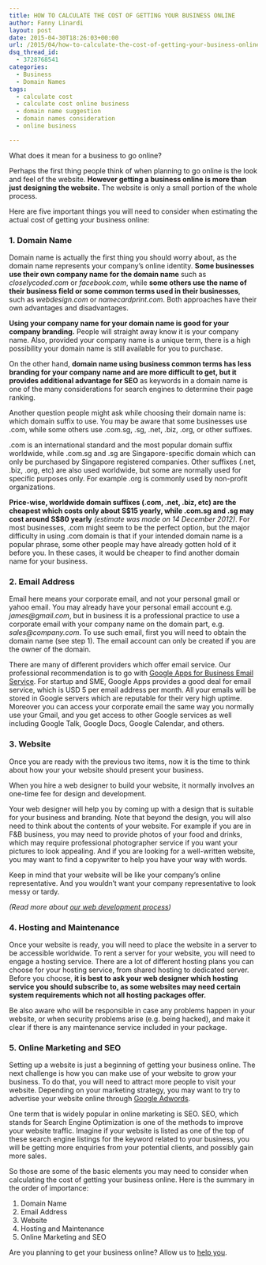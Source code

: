 ```yaml
---
title: HOW TO CALCULATE THE COST OF GETTING YOUR BUSINESS ONLINE
author: Fanny Linardi
layout: post
date: 2015-04-30T18:26:03+00:00
url: /2015/04/how-to-calculate-the-cost-of-getting-your-business-online/
dsq_thread_id:
  - 3728768541
categories:
  - Business
  - Domain Names
tags:
  - calculate cost
  - calculate cost online business
  - domain name suggestion
  - domain names consideration
  - online business

---
```

<div class="blog_snippet">
  <p>
    What does it mean for a business to go online?
  </p>
  
  <p>
    Perhaps the first thing people think of when planning to go online is the look and feel of the website. <strong>However getting a business online is more than just designing the website.</strong> The website is only a small portion of the whole process.
  </p>
  
  <p>
    Here are five important things you will need to consider when estimating the actual cost of getting your business online:
  </p>
  
  <h3>
    1. Domain Name
  </h3>
  
  <p>
    Domain name is actually the first thing you should worry about, as the domain name represents your company’s online identity. <strong>Some businesses use their own company name for the domain name</strong> such as <em>closelycoded.com</em> or <em>facebook.com</em>, while <strong>some others use the name of their business field or some common terms used in their businesses</strong>, such as <em>webdesign.com</em> or <em>namecardprint.com</em>. Both approaches have their own advantages and disadvantages.
  </p>
  
  <p>
    <strong>Using your company name for your domain name is good for your company branding.</strong> People will straight away know it is your company name. Also, provided your company name is a unique term, there is a high possibility your domain name is still available for you to purchase.
  </p>
  
  <p>
    On the other hand, <strong>domain name using business common terms has less branding for your company name and are more difficult to get, but it provides additional advantage for SEO</strong> as keywords in a domain name is one of the many considerations for search engines to determine their page ranking.
  </p>
  
  <p>
    Another question people might ask while choosing their domain name is: which domain suffix to use. You may be aware that some businesses use .com, while some others use .com.sg, .sg, .net, .biz, .org, or other suffixes.
  </p>
  
  <p>
    .com is an international standard and the most popular domain suffix worldwide, while .com.sg and .sg are Singapore-specific domain which can only be purchased by Singapore registered companies. Other suffixes (.net, .biz, .org, etc) are also used worldwide, but some are normally used for specific purposes only. For example .org is commonly used by non-profit organizations.
  </p>
  
  <p>
    <strong>Price-wise, worldwide domain suffixes (.com, .net, .biz, etc) are the cheapest which costs only about S$15 yearly, while .com.sg and .sg may cost around S$80 yearly</strong> <em>(estimate was made on 14 December 2012)</em>. For most businesses, .com might seem to be the perfect option, but the major difficulty in using .com domain is that if your intended domain name is a popular phrase, some other people may have already gotten hold of it before you. In these cases, it would be cheaper to find another domain name for your business.
  </p>
  
  <h3>
    2. Email Address
  </h3>
  
  <p>
    Email here means your corporate email, and not your personal gmail or yahoo email. You may already have your personal email account e.g. <em>james@gmail.com</em>, but in business it is a professional practice to use a corporate email with your company name on the domain part, e.g. <em>sales@company.com</em>. To use such email, first you will need to obtain the domain name (see step 1). The email account can only be created if you are the owner of the domain.
  </p>
  
  <p>
    There are many of different providers which offer email service. Our professional recommendation is to go with <a href="http://www.google.com/intl/en_sg/enterprise/apps/business/" target="_blank">Google Apps for Business Email Service</a>. For startup and SME, Google Apps provides a good deal for email service, which is USD 5 per email address per month. All your emails will be stored in Google servers which are reputable for their very high uptime. Moreover you can access your corporate email the same way you normally use your Gmail, and you get access to other Google services as well including Google Talk, Google Docs, Google Calendar, and others.
  </p>
  
  <h3>
    3. Website
  </h3>
  
  <p>
    Once you are ready with the previous two items, now it is the time to think about how your your website should present your business.
  </p>
  
  <p>
    When you hire a web designer to build your website, it normally involves an one-time fee for design and development.
  </p>
  
  <p>
    Your web designer will help you by coming up with a design that is suitable for your business and branding. Note that beyond the design, you will also need to think about the contents of your website. For example if you are in F&B business, you may need to provide photos of your food and drinks, which may require professional photographer service if you want your pictures to look appealing. And if you are looking for a well-written website, you may want to find a copywriter to help you have your way with words.
  </p>
  
  <p>
    Keep in mind that your website will be like your company’s online representative. And you wouldn’t want your company representative to look messy or tardy.
  </p>
  
  <p>
    <em>(Read more about <a href="http://intispace.com">our web development process</a>)</em>
  </p>
  
  <h3>
    4. Hosting and Maintenance
  </h3>
  
  <p>
    Once your website is ready, you will need to place the website in a server to be accessible worldwide. To rent a server for your website, you will need to engage a hosting service. There are a lot of different hosting plans you can choose for your hosting service, from shared hosting to dedicated server. Before you choose, <strong>it is best to ask your web designer which hosting service you should subscribe to, as some websites may need certain system requirements which not all hosting packages offer.</strong>
  </p>
  
  <p>
    Be also aware who will be responsible in case any problems happen in your website, or when security problems arise (e.g. being hacked), and make it clear if there is any maintenance service included in your package.
  </p>
  
  <h3>
    5. Online Marketing and SEO
  </h3>
  
  <p>
    Setting up a website is just a beginning of getting your business online. The next challenge is how you can make use of your website to grow your business. To do that, you will need to attract more people to visit your website. Depending on your marketing strategy, you may want to try to advertise your website online through <a href="https://adwords.google.com/" target="_blank">Google Adwords</a>.
  </p>
  
  <p>
    One term that is widely popular in online marketing is SEO. SEO, which stands for Search Engine Optimization is one of the methods to improve your website traffic. Imagine if your website is listed as one of the top of these search engine listings for the keyword related to your business, you will be getting more enquiries from your potential clients, and possibly gain more sales.
  </p>
  
  <p>
    So those are some of the basic elements you may need to consider when calculating the cost of getting your business online. Here is the summary in the order of importance:
  </p>
  
  <ol>
    <li>
      Domain Name
    </li>
    <li>
      Email Address
    </li>
    <li>
      Website
    </li>
    <li>
      Hosting and Maintenance
    </li>
    <li>
      Online Marketing and SEO
    </li>
  </ol>
  
  <p>
    Are you planning to get your business online? Allow us to <a href="http://intispace.com">help you</a>.
  </p>
</div>